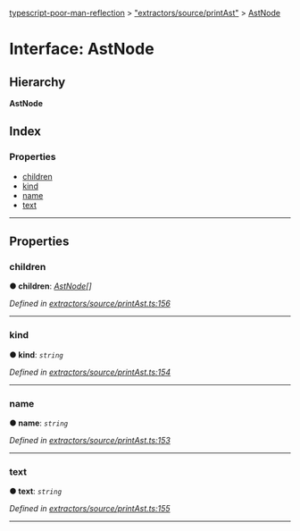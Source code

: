 [typescript-poor-man-reflection](../README.md) > ["extractors/source/printAst"](../modules/_extractors_source_printast_.md) > [AstNode](../interfaces/_extractors_source_printast_.astnode.md)

# Interface: AstNode

## Hierarchy

**AstNode**

## Index

### Properties

* [children](_extractors_source_printast_.astnode.md#children)
* [kind](_extractors_source_printast_.astnode.md#kind)
* [name](_extractors_source_printast_.astnode.md#name)
* [text](_extractors_source_printast_.astnode.md#text)

---

## Properties

<a id="children"></a>

###  children

**● children**: *[AstNode](_extractors_source_printast_.astnode.md)[]*

*Defined in [extractors/source/printAst.ts:156](https://github.com/cancerberoSgx/typescript-poor-man-reflection/blob/f57c9f6/src/extractors/source/printAst.ts#L156)*

___
<a id="kind"></a>

###  kind

**● kind**: *`string`*

*Defined in [extractors/source/printAst.ts:154](https://github.com/cancerberoSgx/typescript-poor-man-reflection/blob/f57c9f6/src/extractors/source/printAst.ts#L154)*

___
<a id="name"></a>

###  name

**● name**: *`string`*

*Defined in [extractors/source/printAst.ts:153](https://github.com/cancerberoSgx/typescript-poor-man-reflection/blob/f57c9f6/src/extractors/source/printAst.ts#L153)*

___
<a id="text"></a>

###  text

**● text**: *`string`*

*Defined in [extractors/source/printAst.ts:155](https://github.com/cancerberoSgx/typescript-poor-man-reflection/blob/f57c9f6/src/extractors/source/printAst.ts#L155)*

___

